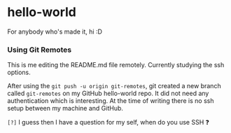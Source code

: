 # hello-world

For anybody who's made it, hi :D

### Using Git Remotes

This is me editing the README.md file remotely. Currently studying the ssh options.

After using the `git push -u origin git-remotes`, git created a new branch called `git-remotes` on my GitHub hello-world repo. It did not need any authentication which is interesting. At the time of writing there is no ssh setup between my machine and GitHub.

`[?]` I guess then I have a question for my self, when do you use SSH :question:  
